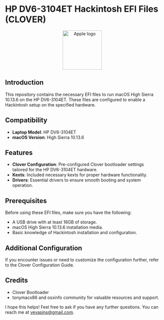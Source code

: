 # HP DV6-3104ET Hackintosh EFI Files (CLOVER)

<p align="center">
  <img src="https://upload.wikimedia.org/wikipedia/commons/a/ab/Apple-logo.png" alt="Apple logo" width="128" height="128">
</p>

## Introduction

This repository contains the necessary EFI files to run macOS High Sierra 10.13.6 on the HP DV6-3104ET. These files are configured to enable a Hackintosh setup on the specified hardware.

## Compatibility

- **Laptop Model**: HP DV6-3104ET
- **macOS Version**: High Sierra 10.13.6

## Features

- **Clover Configuration**: Pre-configured Clover bootloader settings tailored for the HP DV6-3104ET hardware.
- **Kexts**: Included necessary kexts for proper hardware functionality.
- **Drivers**: Essential drivers to ensure smooth booting and system operation.

## Prerequisites

Before using these EFI files, make sure you have the following:

- A USB drive with at least 16GB of storage.
- macOS High Sierra 10.13.6 installation media.
- Basic knowledge of Hackintosh installation and configuration.

## Additional Configuration

If you encounter issues or need to customize the configuration further, refer to the Clover Configuration Guide.

## Credits

- Clover Bootloader
- tonymacx86 and osxinfo community for valuable resources and support.

I hope this helps! Feel free to ask if you have any further questions. You can reach me at veyasins@gmail.com.
